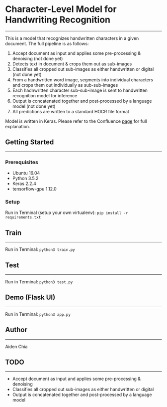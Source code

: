 # Character-Level Model for Handwriting Recognition
---
This is a model that recognizes handwritten characters in a given document. The full pipeline is as follows:
1. Accept document as input and applies some pre-processing & denoising (not done yet) 
2. Detects text in document & crops them out as sub-images
3. Classifies all cropped out sub-images as either handwritten or digital (not done yet)
4. From a handwritten word image, segments into individual characters and crops them out individually as sub-sub-images
5. Each hadnwritten character sub-sub-image is sent to handwritten recognition model for inference
6. Output is concatenated together and post-processed by a language model (not done yet)
7. All predictions are written to a standard HOCR file format

Model is written in Keras. Please refer to the Confluence [page](https://taiger.atlassian.net/wiki/spaces/NLP/pages/693600765/Word+Recognition+with+Explicit+Character+Segmentation?atlOrigin=eyJpIjoiOTA1YWFmOGUxNDQ4NDk5ZThkZTJlMWUzNTdhNjZlYjYiLCJwIjoiYyJ9) for full explanation.

## Getting Started
---

### Prerequisites
- Ubuntu 16.04
- Python 3.5.2
- Keras 2.2.4
- tensorflow-gpu 1.12.0

### Setup
Run in Terminal (setup your own virtualenv):
`pip install -r requirements.txt` 

## Train
---
Run in Terminal:
`python3 train.py`

## Test
---
Run in Terminal:
`python3 test.py`

## Demo (Flask UI)
---
Run in Terminal:
`python3 app.py`

## Author
---
Aiden Chia

## TODO
---
- Accept document as input and applies some pre-processing & denoising
- Classifies all cropped out sub-images as either handwritten or digital
- Output is concatenated together and post-processed by a language model

